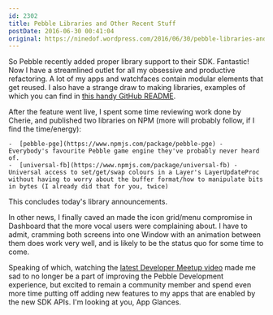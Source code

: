 ```yaml
---
id: 2302
title: Pebble Libraries and Other Recent Stuff
postDate: 2016-06-30 00:41:04
original: https://ninedof.wordpress.com/2016/06/30/pebble-libraries-and-other-recent-stuff/
---
```


So Pebble recently added proper library support to their SDK. Fantastic! Now I have a streamlined outlet for all my obsessive and productive refactoring. A lot of my apps and watchfaces contain modular elements that get reused. I also have a strange draw to making libraries, examples of which you can find in  [this handy GitHub README](https://github.com/C-D-Lewis/pebble).

After the feature went live, I spent some time reviewing work done by Cherie, and published two libraries on NPM (more will probably follow, if I find the time/energy):


	-  [pebble-pge](https://www.npmjs.com/package/pebble-pge) - Everybody's favourite Pebble game engine they've probably never heard of.
	-  [universal-fb](https://www.npmjs.com/package/universal-fb) - Universal access to set/get/swap colours in a Layer's LayerUpdateProc without having to worry about the buffer format/how to manipulate bits in bytes (I already did that for you, twice)


This concludes today's library announcements.

In other news, I finally caved an made the icon grid/menu compromise in Dashboard that the more vocal users were complaining about. I have to admit, cramming both screens into one Window with an animation between them does work very well, and is likely to be the status quo for some time to come.

Speaking of which, watching the  [latest Developer Meetup video](https://www.youtube.com/watch?v=oP7lRK9Q8tw) made me sad to no longer be a part of improving the Pebble Development experience, but excited to remain a community member and spend even more time putting off adding new features to my apps that are enabled by the new SDK APIs. I'm looking at you, App Glances.
